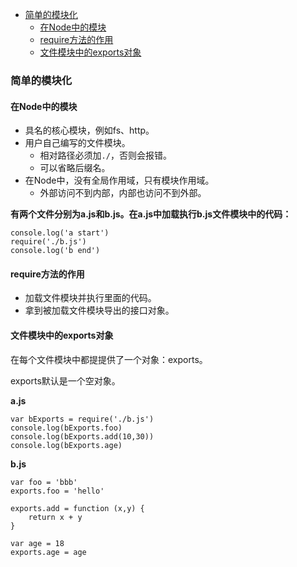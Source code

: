 - [简单的模块化](#简单的模块化)
	- [在Node中的模块](#在node中的模块)
	- [require方法的作用](#require方法的作用)
	- [文件模块中的exports对象](#文件模块中的exports对象)


### 简单的模块化
#### 在Node中的模块

- 具名的核心模块，例如fs、http。
- 用户自己编写的文件模块。
	- 相对路径必须加`./`，否则会报错。
	- 可以省略后缀名。
-  在Node中，没有全局作用域，只有模块作用域。
	- 外部访问不到内部，内部也访问不到外部。

**有两个文件分别为a.js和b.js。在a.js中加载执行b.js文件模块中的代码：**
```
console.log('a start')
require('./b.js')
console.log('b end')
```

#### require方法的作用

- 加载文件模块并执行里面的代码。
- 拿到被加载文件模块导出的接口对象。


#### 文件模块中的exports对象

在每个文件模块中都提提供了一个对象：exports。

exports默认是一个空对象。

**a.js**
```
var bExports = require('./b.js')
console.log(bExports.foo)
console.log(bExports.add(10,30))
console.log(bExports.age)
```

**b.js**
```
var foo = 'bbb'
exports.foo = 'hello'

exports.add = function (x,y) {
    return x + y
}

var age = 18
exports.age = age
```






